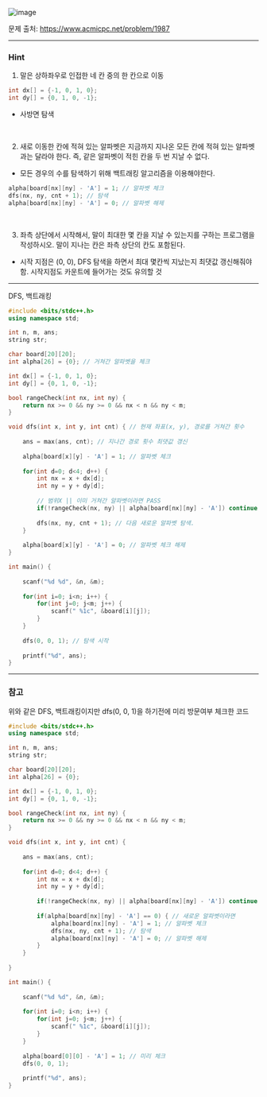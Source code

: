 ![image](https://github.com/user-attachments/assets/5b7fa5bc-9f43-4504-b6ba-e022d0af1ab3)

문제 출처: https://www.acmicpc.net/problem/1987

---

### Hint

1. 말은 상하좌우로 인접한 네 칸 중의 한 칸으로 이동

```cpp
int dx[] = {-1, 0, 1, 0}; 
int dy[] = {0, 1, 0, -1};
```

- 사방면 탐색

&nbsp;

2. 새로 이동한 칸에 적혀 있는 알파벳은 지금까지 지나온 모든 칸에 적혀 있는 알파벳과는 달라야 한다. 즉, 같은 알파벳이 적힌 칸을 두 번 지날 수 없다.

- 모든 경우의 수를 탐색하기 위해 백트래킹 알고리즘을 이용해야한다.

```cpp
alpha[board[nx][ny] - 'A'] = 1; // 알파벳 체크
dfs(nx, ny, cnt + 1); // 탐색
alpha[board[nx][ny] - 'A'] = 0; // 알파벳 해제
```


&nbsp;

3. 좌측 상단에서 시작해서, 말이 최대한 몇 칸을 지날 수 있는지를 구하는 프로그램을 작성하시오. 말이 지나는 칸은 좌측 상단의 칸도 포함된다.
- 시작 지점은 (0, 0), DFS 탐색을 하면서 최대 몇칸씩 지났는지 최댓값 갱신해줘야함. 시작지점도 카운트에 들어가는 것도 유의할 것

---

DFS, 백트래킹

```cpp
#include <bits/stdc++.h>
using namespace std;

int n, m, ans;
string str;

char board[20][20];
int alpha[26] = {0}; // 거쳐간 알파벳을 체크

int dx[] = {-1, 0, 1, 0}; 
int dy[] = {0, 1, 0, -1};

bool rangeCheck(int nx, int ny) {
    return nx >= 0 && ny >= 0 && nx < n && ny < m;    
}

void dfs(int x, int y, int cnt) { // 현재 좌표(x, y), 경로를 거쳐간 횟수 
    
    ans = max(ans, cnt); // 지나간 경로 횟수 최댓값 갱신
    
    alpha[board[x][y] - 'A'] = 1; // 알파벳 체크
    
    for(int d=0; d<4; d++) {
        int nx = x + dx[d];
        int ny = y + dy[d];
        
        // 범위X || 이미 거쳐간 알파벳이라면 PASS
        if(!rangeCheck(nx, ny) || alpha[board[nx][ny] - 'A']) continue;
        
        dfs(nx, ny, cnt + 1); // 다음 새로운 알파벳 탐색.
    }
    
    alpha[board[x][y] - 'A'] = 0; // 알파벳 체크 해제
}

int main() {
    
    scanf("%d %d", &n, &m);
    
    for(int i=0; i<n; i++) {
        for(int j=0; j<m; j++) {
            scanf(" %1c", &board[i][j]);
        }
    }
    
    dfs(0, 0, 1); // 탐색 시작
    
    printf("%d", ans);
}
```

---

### 참고

위와 같은 DFS, 백트래킹이지만 dfs(0, 0, 1)을 하기전에 미리 방문여부 체크한 코드

```cpp
#include <bits/stdc++.h>
using namespace std;

int n, m, ans;
string str;

char board[20][20];
int alpha[26] = {0};

int dx[] = {-1, 0, 1, 0}; 
int dy[] = {0, 1, 0, -1};

bool rangeCheck(int nx, int ny) {
    return nx >= 0 && ny >= 0 && nx < n && ny < m;    
}

void dfs(int x, int y, int cnt) {
    
    ans = max(ans, cnt);
    
    for(int d=0; d<4; d++) {
        int nx = x + dx[d];
        int ny = y + dy[d];
        
        if(!rangeCheck(nx, ny) || alpha[board[nx][ny] - 'A']) continue;
        
        if(alpha[board[nx][ny] - 'A'] == 0) { // 새로운 알파벳이라면
            alpha[board[nx][ny] - 'A'] = 1; // 알파벳 체크
            dfs(nx, ny, cnt + 1); // 탐색
            alpha[board[nx][ny] - 'A'] = 0; // 알파벳 해제
        }
    }
    
}

int main() {
    
    scanf("%d %d", &n, &m);
    
    for(int i=0; i<n; i++) {
        for(int j=0; j<m; j++) {
            scanf(" %1c", &board[i][j]);
        }
    }
    
    alpha[board[0][0] - 'A'] = 1; // 미리 체크
    dfs(0, 0, 1);
    
    printf("%d", ans);
}
```